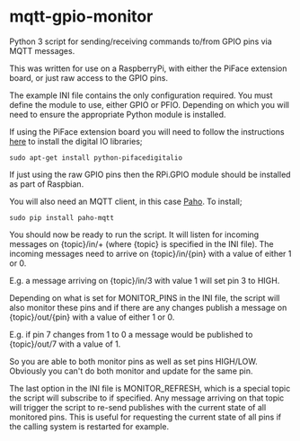 mqtt-gpio-monitor
=================

Python 3 script for sending/receiving commands to/from GPIO pins via MQTT messages.

This was written for use on a RaspberryPi, with either the PiFace extension board, or just raw access to the GPIO pins. 

The example INI file contains the only configuration required. You must define the module to use, either GPIO or PFIO. Depending on which you will need to ensure the appropriate Python module is installed.

If using the PiFace extension board you will need to follow the instructions [here](http://piface.github.io/pifacedigitalio/installation.html) to install the digital IO libraries;

    sudo apt-get install python-pifacedigitalio

If just using the raw GPIO pins then the RPi.GPIO module should be installed as part of Raspbian.

You will also need an MQTT client, in this case [Paho](https://pypi.python.org/pypi/paho-mqtt/0.9). To install;

    sudo pip install paho-mqtt

You should now be ready to run the script. It will listen for incoming messages on {topic}/in/+ (where {topic} is specified in the INI file). The incoming messages need to arrive on {topic}/in/{pin} with a value of either 1 or 0. 

E.g. a message arriving on {topic}/in/3 with value 1 will set pin 3 to HIGH. 

Depending on what is set for MONITOR_PINS in the INI file, the script will also monitor these pins and if there are any changes publish a message on {topic}/out/{pin} with a value of either 1 or 0.

E.g. if pin 7 changes from 1 to 0 a message would be published to {topic}/out/7 with a value of 1.

So you are able to both monitor pins as well as set pins HIGH/LOW. Obviously you can't do both monitor and update for the same pin.

The last option in the INI file is MONITOR_REFRESH, which is a special topic the script will subscribe to if specified. Any message arriving on that topic will trigger the script to re-send publishes with the current state of all monitored pins. This is useful for requesting the current state of all pins if the calling system is restarted for example.
